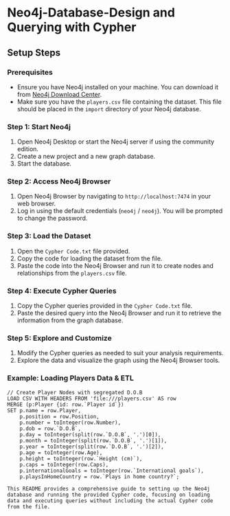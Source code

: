 # Neo4j-Database-Design and Querying with Cypher

## Setup Steps

### Prerequisites
- Ensure you have Neo4j installed on your machine. You can download it from [Neo4j Download Center](https://neo4j.com/download-center/).
- Make sure you have the `players.csv` file containing the dataset. This file should be placed in the `import` directory of your Neo4j database.

### Step 1: Start Neo4j
1. Open Neo4j Desktop or start the Neo4j server if using the community edition.
2. Create a new project and a new graph database.
3. Start the database.

### Step 2: Access Neo4j Browser
1. Open Neo4j Browser by navigating to `http://localhost:7474` in your web browser.
2. Log in using the default credentials (`neo4j` / `neo4j`). You will be prompted to change the password.

### Step 3: Load the Dataset
1. Open the `Cypher Code.txt` file provided.
2. Copy the code for loading the dataset from the file.
3. Paste the code into the Neo4j Browser and run it to create nodes and relationships from the `players.csv` file.

### Step 4: Execute Cypher Queries
1. Copy the Cypher queries provided in the `Cypher Code.txt` file.
2. Paste the desired query into the Neo4j Browser and run it to retrieve the information from the graph database.

### Step 5: Explore and Customize
1. Modify the Cypher queries as needed to suit your analysis requirements.
2. Explore the data and visualize the graph using the Neo4j Browser tools.

### Example: Loading Players Data & ETL
```cypher
// Create Player Nodes with segregated D.O.B
LOAD CSV WITH HEADERS FROM 'file:///players.csv' AS row
MERGE (p:Player {id: row.`Player id`})
SET p.name = row.Player,
    p.position = row.Position,
    p.number = toInteger(row.Number),
    p.dob = row.`D.O.B`,
    p.day = toInteger(split(row.`D.O.B`, '.')[0]),
    p.month = toInteger(split(row.`D.O.B`, '.')[1]),
    p.year = toInteger(split(row.`D.O.B`, '.')[2]),
    p.age = toInteger(row.Age),
    p.height = toInteger(row.`Height (cm)`),
    p.caps = toInteger(row.Caps),
    p.internationalGoals = toInteger(row.`International goals`),
    p.playsInHomeCountry = row.`Plays in home country?`;

This README provides a comprehensive guide to setting up the Neo4j database and running the provided Cypher code, focusing on loading data and executing queries without including the actual Cypher code from the file.
